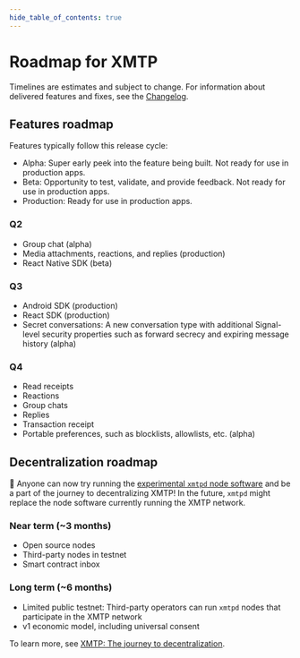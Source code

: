 ```yaml
---
hide_table_of_contents: true
---
```


# Roadmap for XMTP

Timelines are estimates and subject to change. For information about delivered features and fixes, see the [Changelog](/docs/changelog).

## Features roadmap

Features typically follow this release cycle:

- Alpha: Super early peek into the feature being built. Not ready for use in production apps.
- Beta: Opportunity to test, validate, and provide feedback. Not ready for use in production apps.
- Production: Ready for use in production apps.

### Q2

- Group chat (alpha)
- Media attachments, reactions, and replies (production)
- React Native SDK (beta)

### Q3

- Android SDK (production)
- React SDK (production)
- Secret conversations: A new conversation type with additional Signal-level security properties such as forward secrecy and expiring message history (alpha)

### Q4

- Read receipts
- Reactions
- Group chats
- Replies
- Transaction receipt
- Portable preferences, such as blocklists, allowlists, etc. (alpha)

## Decentralization roadmap

🎉 Anyone can now try running the [experimental `xmtpd` node software](https://github.com/xmtp/xmtpd) and be a part of the journey to decentralizing XMTP! In the future, `xmtpd` might replace the node software currently running the XMTP network.

### Near term (~3 months)

- Open source nodes
- Third-party nodes in testnet
- Smart contract inbox

### Long term (~6 months)

- Limited public testnet: Third-party operators can run `xmtpd` nodes that participate in the XMTP network
- v1 economic model, including universal consent

To learn more, see [XMTP: The journey to decentralization](/blog/journey-to-decentralization).
